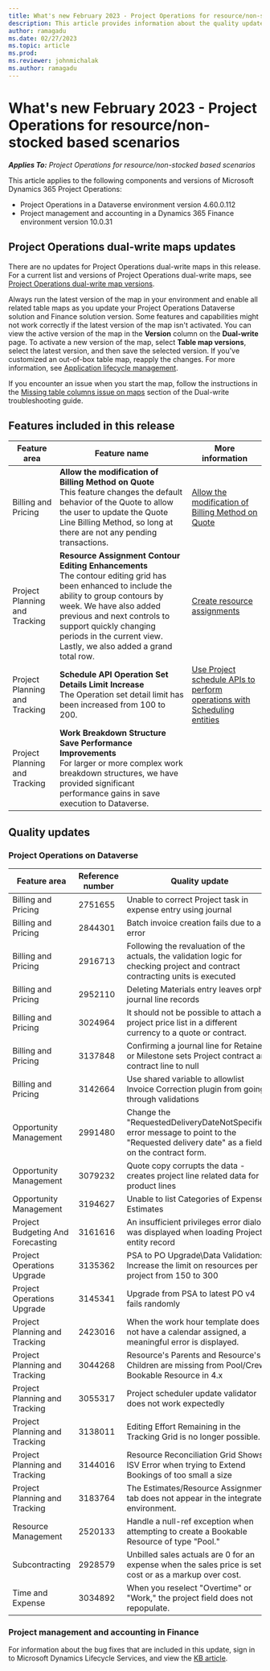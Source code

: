 ```yaml
---
title: What's new February 2023 - Project Operations for resource/non-stocked based scenarios
description: This article provides information about the quality updates that are available in the February 2023 release of Microsoft Dynamics 365 Project Operations for resource/non-stocked based scenarios.
author: ramagadu
ms.date: 02/27/2023
ms.topic: article
ms.prod:
ms.reviewer: johnmichalak 
ms.author: ramagadu
---
```


# What's new February 2023 - Project Operations for resource/non-stocked based scenarios

_**Applies To:** Project Operations for resource/non-stocked based scenarios_

This article applies to the following components and versions of Microsoft Dynamics 365 Project Operations:

- Project Operations in a Dataverse environment version 4.60.0.112
- Project management and accounting in a Dynamics 365 Finance environment version 10.0.31

## Project Operations dual-write maps updates

There are no updates for Project Operations dual-write maps in this release. For a current list and versions of Project Operations dual-write maps, see [Project Operations dual-write map versions](../environment/resource-dual-write-maps.md).

Always run the latest version of the map in your environment and enable all related table maps as you update your Project Operations Dataverse solution and Finance solution version. Some features and capabilities might not work correctly if the latest version of the map isn't activated. You can view the active version of the map in the **Version** column on the **Dual-write** page. To activate a new version of the map, select **Table map versions**, select the latest version, and then save the selected version. If you've customized an out-of-box table map, reapply the changes. For more information, see [Application lifecycle management](/dynamics365/fin-ops-core/dev-itpro/data-entities/dual-write/app-lifecycle-management).

If you encounter an issue when you start the map, follow the instructions in the [Missing table columns issue on maps](/dynamics365/fin-ops-core/dev-itpro/data-entities/dual-write/dual-write-troubleshooting-finops-upgrades#missing-table-columns-issue-on-maps) section of the Dual-write troubleshooting guide.

## Features included in this release

| Feature area | Feature name | More information |
| --- | --- | --- |
| Billing and Pricing | **Allow the modification of Billing Method on Quote**<br>This feature changes the default behavior of the Quote to allow the user to update the Quote Line Billing Method, so long at there are not any pending transactions.| [Allow the modification of Billing Method on Quote](/dynamics365/project-operations/pro/sales/quotes-key-concepts-sales#billing-method) |
| Project Planning and Tracking | **Resource Assignment Contour Editing Enhancements**<br>The contour editing grid has been enhanced to include the ability to group contours by week. We have also added previous and next controls to support quickly changing periods in the current view. Lastly, we also added a grand total row.| [Create resource assignments](/dynamics365/project-operations/project-management/create-assignments) |
| Project Planning and Tracking | **Schedule API Operation Set Details Limit Increase**<br>The Operation set detail limit has been increased from 100 to 200. | [Use Project schedule APIs to perform operations with Scheduling entities](/dynamics365/project-operations/project-management/schedule-api-preview) |
| Project Planning and Tracking | **Work Breakdown Structure Save Performance Improvements**<br> For larger or more complex work breakdown structures, we have provided significant performance gains in save execution to Dataverse.|


## Quality updates

### Project Operations on Dataverse

| Feature area | Reference number | Quality update |
| --- | --- | --- |
|Billing and Pricing|2751655|Unable to correct Project task in expense entry using journal|
|Billing and Pricing|2844301|Batch invoice creation fails due to an error|
|Billing and Pricing|2916713|Following the revaluation of the actuals, the validation logic for checking project and contract contracting units is executed|
|Billing and Pricing|2952110|Deleting Materials entry leaves orphan journal line records|
|Billing and Pricing|3024964|It should not be possible to attach a project price list in a different currency to a quote or contract.|
|Billing and Pricing|3137848|Confirming a journal line for Retainer or Milestone sets Project contract and contract line to null|
|Billing and Pricing|3142664|Use shared variable to allowlist Invoice Correction plugin from going through validations|
|Opportunity Management|2991480|Change the "RequestedDeliveryDateNotSpecified" error message to point to the "Requested delivery date" as a field on the contract form.|
|Opportunity Management|3079232|Quote copy corrupts the data - creates project line related data for product lines|
|Opportunity Management|3194627|Unable to list Categories of Expense Estimates|
|Project Budgeting And Forecasting|3161616|An insufficient privileges error dialog was displayed when loading Project entity record|
|Project Operations Upgrade|3135362|PSA to PO Upgrade\Data Validation: Increase the limit on resources per project from 150 to 300|
|Project Operations Upgrade|3145341|Upgrade from PSA to latest PO v4 fails randomly|
|Project Planning and Tracking|2423016|When the work hour template does not have a calendar assigned, a meaningful error is displayed.|
|Project Planning and Tracking|3044268|Resource's Parents and Resource's Children are missing from Pool/Crew Bookable Resource in 4.x|
|Project Planning and Tracking|3055317|Project scheduler update validator does not work expectedly|
|Project Planning and Tracking|3138011|Editing Effort Remaining in the Tracking Grid is no longer possible.|
|Project Planning and Tracking|3144016|Resource Reconciliation Grid Shows ISV Error when trying to Extend Bookings of too small a size|
|Project Planning and Tracking|3183764|The Estimates/Resource Assignments tab does not appear in the integrated environment.|
|Resource Management|2520133|Handle a null-ref exception when attempting to create a Bookable Resource of type "Pool."|
|Subcontracting|2928579|Unbilled sales actuals are 0 for an expense when the sales price is set at cost or as a markup over cost.|
|Time and Expense|3034892|When you reselect "Overtime" or "Work," the project field does not repopulate.|

### Project management and accounting in Finance

For information about the bug fixes that are included in this update, sign in to Microsoft Dynamics Lifecycle Services, and view the [KB article](https://fix.lcs.dynamics.com/Issue/Details?bugId=758525).
